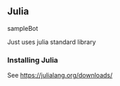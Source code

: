 ## Julia

sampleBot

Just uses julia standard library

### Installing Julia

See https://julialang.org/downloads/
